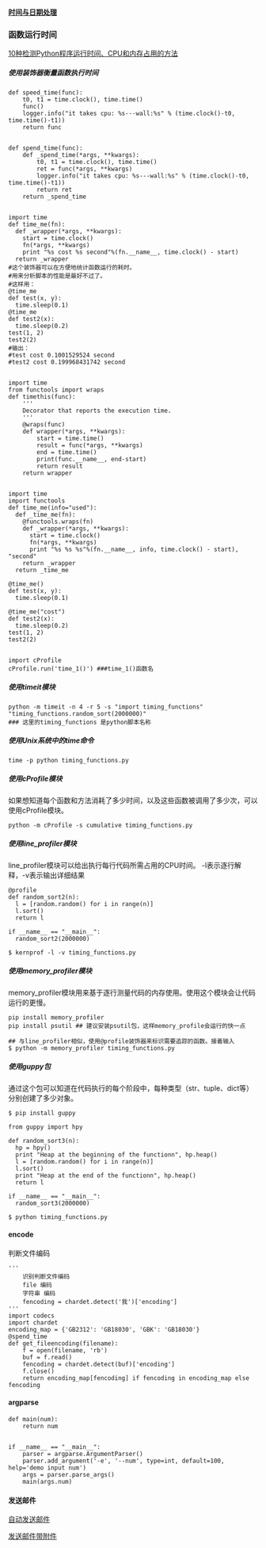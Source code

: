 #### [时间与日期处理](http://www.wklken.me/posts/2015/03/03/python-base-datetime.html)

### 函数运行时间

[10种检测Python程序运行时间、CPU和内存占用的方法](http://www.jb51.net/article/63244.htm)

##### 使用装饰器衡量函数执行时间

```
def speed_time(func):
    t0, t1 = time.clock(), time.time()
    func()
    logger.info("it takes cpu: %s---wall:%s" % (time.clock()-t0, time.time()-t1))
    return func


def spend_time(func):
    def _spend_time(*args, **kwargs):
        t0, t1 = time.clock(), time.time()
        ret = func(*args, **kwargs)
        logger.info("it takes cpu: %s---wall:%s" % (time.clock()-t0, time.time()-t1))
        return ret
    return _spend_time


import time
def time_me(fn):
  def _wrapper(*args, **kwargs):
    start = time.clock()
    fn(*args, **kwargs)
    print "%s cost %s second"%(fn.__name__, time.clock() - start)
  return _wrapper
#这个装饰器可以在方便地统计函数运行的耗时。
#用来分析脚本的性能是最好不过了。
#这样用：
@time_me
def test(x, y):
  time.sleep(0.1)
@time_me
def test2(x):
  time.sleep(0.2)
test(1, 2)
test2(2)
#输出：
#test cost 0.1001529524 second
#test2 cost 0.199968431742 second


import time
from functools import wraps
def timethis(func):
    '''
    Decorator that reports the execution time.
    '''
    @wraps(func)
    def wrapper(*args, **kwargs):
        start = time.time()
        result = func(*args, **kwargs)
        end = time.time()
        print(func.__name__, end-start)
        return result
    return wrapper


import time
import functools
def time_me(info="used"):
  def _time_me(fn):
    @functools.wraps(fn)
    def _wrapper(*args, **kwargs):
      start = time.clock()
      fn(*args, **kwargs)
      print "%s %s %s"%(fn.__name__, info, time.clock() - start), "second"
    return _wrapper
  return _time_me

@time_me()
def test(x, y):
  time.sleep(0.1)

@time_me("cost")
def test2(x):
  time.sleep(0.2)
test(1, 2)
test2(2)


import cProfile
cProfile.run('time_1()') ###time_1()函数名
```

##### 使用timeit模块

```
python -m timeit -n 4 -r 5 -s "import timing_functions" "timing_functions.random_sort(2000000)"
### 这里的timing_functions 是python脚本名称
```

##### 使用Unix系统中的time命令

```
time -p python timing_functions.py
```

##### 使用cProfile模块

如果想知道每个函数和方法消耗了多少时间，以及这些函数被调用了多少次，可以使用cProfile模块。

```
python -m cProfile -s cumulative timing_functions.py
```

##### **使用line\_profiler模块**

line\_profiler模块可以给出执行每行代码所需占用的CPU时间。 -l表示逐行解释，-v表示输出详细结果

```
@profile
def random_sort2(n):
  l = [random.random() for i in range(n)]
  l.sort()
  return l

if __name__ == "__main__":
  random_sort2(2000000)

$ kernprof -l -v timing_functions.py
```

##### **使用memory\_profiler模块**

memory\_profiler模块用来基于逐行测量代码的内存使用。使用这个模块会让代码运行的更慢。

```
pip install memory_profiler
pip install psutil ## 建议安装psutil包，这样memory_profile会运行的快一点

## 与line_profiler相似，使用@profile装饰器来标识需要追踪的函数。接着输入
$ python -m memory_profiler timing_functions.py
```

##### **使用guppy包**

通过这个包可以知道在代码执行的每个阶段中，每种类型（str、tuple、dict等）分别创建了多少对象。

```
$ pip install guppy

from guppy import hpy

def random_sort3(n):
  hp = hpy()
  print "Heap at the beginning of the functionn", hp.heap()
  l = [random.random() for i in range(n)]
  l.sort()
  print "Heap at the end of the functionn", hp.heap()
  return l

if __name__ == "__main__":
  random_sort3(2000000)

$ python timing_functions.py
```

#### 

#### encode

判断文件编码

```
'''
    识别判断文件编码
    file 编码
    字符串 编码
    fencoding = chardet.detect('我')['encoding']
'''
import codecs
import chardet
encoding_map = {'GB2312': 'GB18030', 'GBK': 'GB18030'}
@spend_time
def get_fileencoding(filename):
    f = open(filename, 'rb')
    buf = f.read()
    fencoding = chardet.detect(buf)['encoding']
    f.close()
    return encoding_map[fencoding] if fencoding in encoding_map else fencoding
```

#### argparse

```
def main(num):
    return num


if __name__ == "__main__":
    parser = argparse.ArgumentParser()
    parser.add_argument('-e', '--num', type=int, default=100, help='demo input num')
    args = parser.parse_args()
    main(args.num)
```

#### 发送邮件

[自动发送邮件](http://www.runoob.com/python3/python3-smtp.html)

[发送邮件带附件](http://blog.csdn.net/handsomekang/article/details/9811355)

